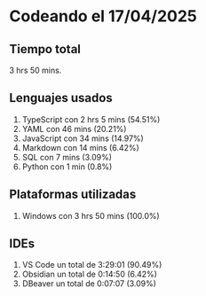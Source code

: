 # Codeando el 17/04/2025

## Tiempo total
3 hrs 50 mins.

## Lenguajes usados
1. TypeScript con 2 hrs 5 mins (54.51%)
1. YAML con 46 mins (20.21%)
1. JavaScript con 34 mins (14.97%)
1. Markdown con 14 mins (6.42%)
1. SQL con 7 mins (3.09%)
1. Python con 1 min (0.8%)

## Plataformas utilizadas
1. Windows con 3 hrs 50 mins (100.0%)

## IDEs
1. VS Code un total de 3:29:01 (90.49%)
1. Obsidian un total de 0:14:50 (6.42%)
1. DBeaver un total de 0:07:07 (3.09%)
